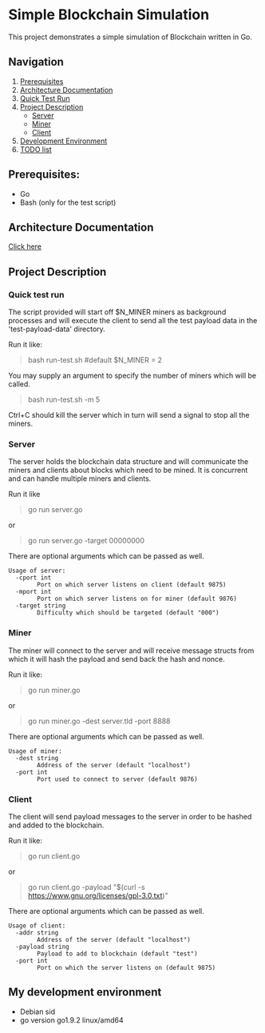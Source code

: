 # Simple Blockchain Simulation

This project demonstrates a simple simulation of Blockchain written in Go.

## Navigation
1. [Prerequisites](#prerequisites)
2. [Architecture Documentation](docs/architecture.md)
3. [Quick Test Run](#quick-test-run)
4. [Project Description](#project-description)
    * [Server](#server)
    * [Miner](#miner)
    * [Client](#client)
5. [Development Environment](#my-development-environment)
6. [TODO list](TODO.md)

## Prerequisites:
* Go
* Bash (only for the test script)

## Architecture Documentation

[Click here](docs/architecture.md)

## Project Description

### Quick test run

The script provided will start off $N_MINER miners as background processes and will execute the client to send all the test payload data in the 'test-payload-data' directory.

Run it like:

> bash run-test.sh #default $N_MINER = 2

You may supply an argument to specify the number of miners which will be called.

> bash run-test.sh -m 5

Ctrl+C should kill the server which in turn will send a signal to stop all the miners.

### Server

The server holds the blockchain data structure and will communicate the miners and clients about blocks which need to be mined. It is concurrent and can handle multiple miners and clients.

Run it like

> go run server.go

or

> go run server.go -target 00000000

There are optional arguments which can be passed as well.
```
Usage of server:
  -cport int
    	Port on which server listens on client (default 9875)
  -mport int
    	Port on which server listens on for miner (default 9876)
  -target string
    	Difficulty which should be targeted (default "000")
```

### Miner

The miner will connect to the server and will receive message structs from which it will hash the payload and send back the hash and nonce.

Run it like:

> go run miner.go

or

> go run miner.go -dest server.tld -port 8888

There are optional arguments which can be passed as well.

```
Usage of miner:
  -dest string
    	Address of the server (default "localhost")
  -port int
    	Port used to connect to server (default 9876)
```

### Client

The client will send payload messages to the server in order to be hashed and added to the blockchain.

Run it like:

> go run client.go

or

> go run client.go -payload "$(curl -s https://www.gnu.org/licenses/gpl-3.0.txt)"

There are optional arguments which can be passed as well.

```
Usage of client:
  -addr string
    	Address of the server (default "localhost")
  -payload string
    	Payload to add to blockchain (default "test")
  -port int
    	Port on which the server listens on (default 9875)
```

## My development environment

* Debian sid
* go version go1.9.2 linux/amd64
